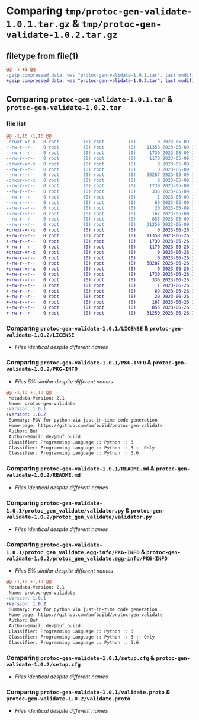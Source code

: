 # Comparing `tmp/protoc-gen-validate-1.0.1.tar.gz` & `tmp/protoc-gen-validate-1.0.2.tar.gz`

## filetype from file(1)

```diff
@@ -1 +1 @@
-gzip compressed data, was "protoc-gen-validate-1.0.1.tar", last modified: Tue May  9 19:00:48 2023, max compression
+gzip compressed data, was "protoc-gen-validate-1.0.2.tar", last modified: Mon Jun 26 16:36:01 2023, max compression
```

## Comparing `protoc-gen-validate-1.0.1.tar` & `protoc-gen-validate-1.0.2.tar`

### file list

```diff
@@ -1,16 +1,16 @@
-drwxr-xr-x   0 root         (0) root         (0)        0 2023-05-09 19:00:48.898105 protoc-gen-validate-1.0.1/
--rw-r--r--   0 root         (0) root         (0)    11358 2023-05-09 19:00:47.000000 protoc-gen-validate-1.0.1/LICENSE
--rw-r--r--   0 root         (0) root         (0)     1730 2023-05-09 19:00:48.898105 protoc-gen-validate-1.0.1/PKG-INFO
--rw-r--r--   0 root         (0) root         (0)     1170 2023-05-09 18:56:31.000000 protoc-gen-validate-1.0.1/README.md
-drwxr-xr-x   0 root         (0) root         (0)        0 2023-05-09 19:00:48.898105 protoc-gen-validate-1.0.1/protoc_gen_validate/
--rw-r--r--   0 root         (0) root         (0)        0 2023-05-09 18:56:31.000000 protoc-gen-validate-1.0.1/protoc_gen_validate/__init__.py
--rw-r--r--   0 root         (0) root         (0)    50287 2023-05-09 18:56:31.000000 protoc-gen-validate-1.0.1/protoc_gen_validate/validator.py
-drwxr-xr-x   0 root         (0) root         (0)        0 2023-05-09 19:00:48.898105 protoc-gen-validate-1.0.1/protoc_gen_validate.egg-info/
--rw-r--r--   0 root         (0) root         (0)     1730 2023-05-09 19:00:48.000000 protoc-gen-validate-1.0.1/protoc_gen_validate.egg-info/PKG-INFO
--rw-r--r--   0 root         (0) root         (0)      336 2023-05-09 19:00:48.000000 protoc-gen-validate-1.0.1/protoc_gen_validate.egg-info/SOURCES.txt
--rw-r--r--   0 root         (0) root         (0)        1 2023-05-09 19:00:48.000000 protoc-gen-validate-1.0.1/protoc_gen_validate.egg-info/dependency_links.txt
--rw-r--r--   0 root         (0) root         (0)       69 2023-05-09 19:00:48.000000 protoc-gen-validate-1.0.1/protoc_gen_validate.egg-info/requires.txt
--rw-r--r--   0 root         (0) root         (0)       20 2023-05-09 19:00:48.000000 protoc-gen-validate-1.0.1/protoc_gen_validate.egg-info/top_level.txt
--rw-r--r--   0 root         (0) root         (0)      167 2023-05-09 18:56:31.000000 protoc-gen-validate-1.0.1/pyproject.toml
--rw-r--r--   0 root         (0) root         (0)      855 2023-05-09 19:00:48.902106 protoc-gen-validate-1.0.1/setup.cfg
--rw-r--r--   0 root         (0) root         (0)    31250 2023-05-09 19:00:47.000000 protoc-gen-validate-1.0.1/validate.proto
+drwxr-xr-x   0 root         (0) root         (0)        0 2023-06-26 16:36:01.033677 protoc-gen-validate-1.0.2/
+-rw-r--r--   0 root         (0) root         (0)    11358 2023-06-26 16:36:00.000000 protoc-gen-validate-1.0.2/LICENSE
+-rw-r--r--   0 root         (0) root         (0)     1730 2023-06-26 16:36:01.033677 protoc-gen-validate-1.0.2/PKG-INFO
+-rw-r--r--   0 root         (0) root         (0)     1170 2023-06-26 16:32:57.000000 protoc-gen-validate-1.0.2/README.md
+drwxr-xr-x   0 root         (0) root         (0)        0 2023-06-26 16:36:01.033677 protoc-gen-validate-1.0.2/protoc_gen_validate/
+-rw-r--r--   0 root         (0) root         (0)        0 2023-06-26 16:32:57.000000 protoc-gen-validate-1.0.2/protoc_gen_validate/__init__.py
+-rw-r--r--   0 root         (0) root         (0)    50287 2023-06-26 16:32:57.000000 protoc-gen-validate-1.0.2/protoc_gen_validate/validator.py
+drwxr-xr-x   0 root         (0) root         (0)        0 2023-06-26 16:36:01.033677 protoc-gen-validate-1.0.2/protoc_gen_validate.egg-info/
+-rw-r--r--   0 root         (0) root         (0)     1730 2023-06-26 16:36:00.000000 protoc-gen-validate-1.0.2/protoc_gen_validate.egg-info/PKG-INFO
+-rw-r--r--   0 root         (0) root         (0)      336 2023-06-26 16:36:01.000000 protoc-gen-validate-1.0.2/protoc_gen_validate.egg-info/SOURCES.txt
+-rw-r--r--   0 root         (0) root         (0)        1 2023-06-26 16:36:00.000000 protoc-gen-validate-1.0.2/protoc_gen_validate.egg-info/dependency_links.txt
+-rw-r--r--   0 root         (0) root         (0)       69 2023-06-26 16:36:00.000000 protoc-gen-validate-1.0.2/protoc_gen_validate.egg-info/requires.txt
+-rw-r--r--   0 root         (0) root         (0)       20 2023-06-26 16:36:00.000000 protoc-gen-validate-1.0.2/protoc_gen_validate.egg-info/top_level.txt
+-rw-r--r--   0 root         (0) root         (0)      167 2023-06-26 16:32:57.000000 protoc-gen-validate-1.0.2/pyproject.toml
+-rw-r--r--   0 root         (0) root         (0)      855 2023-06-26 16:36:01.033677 protoc-gen-validate-1.0.2/setup.cfg
+-rw-r--r--   0 root         (0) root         (0)    31250 2023-06-26 16:36:00.000000 protoc-gen-validate-1.0.2/validate.proto
```

### Comparing `protoc-gen-validate-1.0.1/LICENSE` & `protoc-gen-validate-1.0.2/LICENSE`

 * *Files identical despite different names*

### Comparing `protoc-gen-validate-1.0.1/PKG-INFO` & `protoc-gen-validate-1.0.2/PKG-INFO`

 * *Files 5% similar despite different names*

```diff
@@ -1,10 +1,10 @@
 Metadata-Version: 2.1
 Name: protoc-gen-validate
-Version: 1.0.1
+Version: 1.0.2
 Summary: PGV for python via just-in-time code generation
 Home-page: https://github.com/bufbuild/protoc-gen-validate
 Author: Buf
 Author-email: dev@buf.build
 Classifier: Programming Language :: Python :: 3
 Classifier: Programming Language :: Python :: 3 :: Only
 Classifier: Programming Language :: Python :: 3.6
```

### Comparing `protoc-gen-validate-1.0.1/README.md` & `protoc-gen-validate-1.0.2/README.md`

 * *Files identical despite different names*

### Comparing `protoc-gen-validate-1.0.1/protoc_gen_validate/validator.py` & `protoc-gen-validate-1.0.2/protoc_gen_validate/validator.py`

 * *Files identical despite different names*

### Comparing `protoc-gen-validate-1.0.1/protoc_gen_validate.egg-info/PKG-INFO` & `protoc-gen-validate-1.0.2/protoc_gen_validate.egg-info/PKG-INFO`

 * *Files 5% similar despite different names*

```diff
@@ -1,10 +1,10 @@
 Metadata-Version: 2.1
 Name: protoc-gen-validate
-Version: 1.0.1
+Version: 1.0.2
 Summary: PGV for python via just-in-time code generation
 Home-page: https://github.com/bufbuild/protoc-gen-validate
 Author: Buf
 Author-email: dev@buf.build
 Classifier: Programming Language :: Python :: 3
 Classifier: Programming Language :: Python :: 3 :: Only
 Classifier: Programming Language :: Python :: 3.6
```

### Comparing `protoc-gen-validate-1.0.1/setup.cfg` & `protoc-gen-validate-1.0.2/setup.cfg`

 * *Files identical despite different names*

### Comparing `protoc-gen-validate-1.0.1/validate.proto` & `protoc-gen-validate-1.0.2/validate.proto`

 * *Files identical despite different names*

